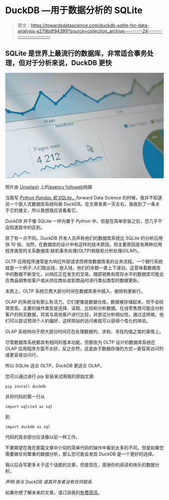 # DuckDB —用于数据分析的 SQLite

> 原文：<https://towardsdatascience.com/duckdb-sqlite-for-data-analysis-a279bdf94399?source=collection_archive---------24----------------------->

## SQLite 是世界上最流行的数据库，非常适合事务处理，但对于分析来说，DuckDB 更快

![](img/cb7a72224ba9c701ecf7712cf3210422.png)

照片由 [Unsplash](https://unsplash.com?utm_source=medium&utm_medium=referral) 上的[agency followeb](https://unsplash.com/@olloweb?utm_source=medium&utm_medium=referral)拍摄

当我写 [*Python Pandas 和 SQLite，*](/python-pandas-and-sqlite-a0e2c052456f)forward Data Science 的时候，我并不知道另一个嵌入式数据库系统叫做 DuckDB。在文章发表一天左右，我收到了一条关于它的推文，所以我想我应该看看它。

DuckDB 并不像 SQLite 一样内置于 Python 中，但是在简单安装之后，您几乎不会知道其中的区别。

除了有一点不同。DuckDB 开发人员声称他们的数据库系统比 SQLite 的分析应用快 10 倍。当然，在数据库的设计中有这样的技术原因，但主要原因是有两种应用程序类型的关系数据库:联机事务处理(OLTP)和联机分析处理(OLAP)。

OLTP 应用程序通常是为响应外部请求而修改数据库表的业务流程。一个银行系统就是一个例子:人们取出钱，放入钱，他们的余额一直上下波动，这意味着数据库中的数据不断变化，以响应正在发生的交易。跟踪销售和库存水平的数据库可能会在商品销售给客户或从供应商处收到商品时进行类似类型的数据更新。

本质上，OLTP 系统花费大部分时间在数据库表中插入、删除和更新行。

OLAP 的系统没有那么有活力。它们更像是数据仓库。数据被存储起来，但不会经常改变。主要的操作类型是选择、读取、比较和分析数据。在线零售商可能会分析客户的购买数据，将其与其他客户进行比较，并尝试分析相似性。通过这样做，他们可以尝试预测个人的偏好，这样网站的访问者就可以获得个性化的体验。

OLAP 系统倾向于把大部分时间花在处理数据列、求和、寻找均值之类的事情上。

尽管数据库系统都具有相同的基本功能，但那些为 OLTP 设计的数据库系统在 OLAP 应用程序方面不太好，反之亦然，这是由于数据存储的方式—更容易访问列或更容易访问行。

所以 SQLite 适合 OLTP，DuckDB 更适合 OLAP。

您可以通过进行 pip 安装来试用我的原始文章:

```
pip install duckdb
```

并将代码的第一行从

```
import sqlite3 as sql
```

到

```
import duckdb as sql
```

代码的其余部分应该像以前一样工作。

不要期望在我在那篇文章中介绍的简单代码的操作中看到太多的不同，但是如果您需要做任何繁重的数据分析，那么您可能会发现 DuckDB 是一个更好的选择。

我以后会写更多关于这个话题的文章，但是现在，感谢你的阅读和快乐的数据分析。

*声明:我与 DuckDB 或其开发者没有任何联系*

如果你想了解未来的文章，请订阅我的[免费简讯](https://technofile.substack.com)。